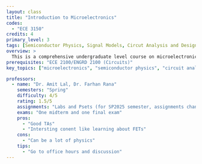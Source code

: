 ```yaml
---
layout: class
title: "Introduction to Microelectronics"
codes:
  - "ECE 3150"
credits: 4
primary_level: 3
tags: [Semiconductor Physics, Signal Models, Circut Analysis and Design]
overview: >
  This is a comprehensive undergraduate level course on microelectronics. Topics covered include basic semiconductor physics, electrons and holes in semiconductors, electrical transport in semiconductors, PN junctions and diodes, photodetectors and solar cells, Metal-Oxide-Semiconductor (MOS) capacitors, MOS field effect transistors (FETs), bipolar junction transistors (BJTs), large signal and small signal models of electronic devices, single stage amplifiers, multistage amplifiers, differential amplifiers, analog circuit analysis and design, high-frequency models of devices, high-frequency circuit analysis, digital logic and MOS logic devices, complimentary MOS (or CMOS) logic gates, fundamental trade-offs in high speed analog and digital circuit design. The coursework includes labs and a final project.
prerequisites: "ECE 2100/ENGRD 2100 (Circuits)"
key_topics: ["microelectronics", "semiconductor physics", "circuit analysis"]

professors:
  - name: "Dr. Amit Lal, Dr. Farhan Rana"
    semesters: "Spring"
    difficulty: 4/5
    rating: 1.5/5
    assignments: "Labs and Psets (for SP2025 semester, assignments changed midway because professor changed)"
    exams: "One midterm and one final exam"
    pros:
      - "Good TAs"
      - "Intersting conent like learning about FETs"
    cons:
      - "Can be a lot of physics"
    tips:
      - "Go to office hours and discussion"
---
```

